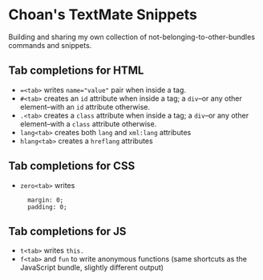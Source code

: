 # Choan's TextMate Snippets

Building and sharing my own collection of not-belonging-to-other-bundles commands and snippets.

## Tab completions for HTML

* `=<tab>` writes `name="value"` pair when inside a tag.
* `#<tab>` creates an `id` attribute when inside a tag; a `div`–or any other element–with an `id` attribute otherwise.
* `.<tab>` creates a `class` attribute when inside a tag; a `div`–or any other element–with a `class` attribute otherwise.
* `lang<tab>` creates both `lang` and `xml:lang` attributes
* `hlang<tab>` creates a `hreflang` attributes

## Tab completions for CSS

* `zero<tab>` writes
    
        margin: 0;
        padding: 0;

## Tab completions for JS

* `t<tab>` writes `this.`
* `f<tab>` and `fun` to write anonymous functions (same shortcuts as the JavaScript bundle, slightly different output)
